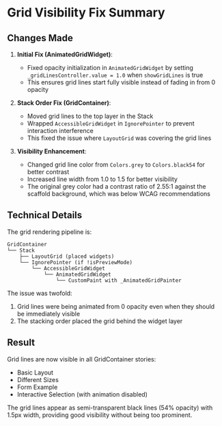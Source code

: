 # Grid Visibility Fix Summary

## Changes Made

1. **Initial Fix (AnimatedGridWidget)**:
   - Fixed opacity initialization in `AnimatedGridWidget` by setting `_gridLinesController.value = 1.0` when `showGridLines` is true
   - This ensures grid lines start fully visible instead of fading in from 0 opacity

2. **Stack Order Fix (GridContainer)**:
   - Moved grid lines to the top layer in the Stack
   - Wrapped `AccessibleGridWidget` in `IgnorePointer` to prevent interaction interference
   - This fixed the issue where `LayoutGrid` was covering the grid lines

3. **Visibility Enhancement**:
   - Changed grid line color from `Colors.grey` to `Colors.black54` for better contrast
   - Increased line width from 1.0 to 1.5 for better visibility
   - The original grey color had a contrast ratio of 2.55:1 against the scaffold background, which was below WCAG recommendations

## Technical Details

The grid rendering pipeline is:
```
GridContainer 
└── Stack
    ├── LayoutGrid (placed widgets)
    └── IgnorePointer (if !isPreviewMode)
        └── AccessibleGridWidget
            └── AnimatedGridWidget
                └── CustomPaint with _AnimatedGridPainter
```

The issue was twofold:
1. Grid lines were being animated from 0 opacity even when they should be immediately visible
2. The stacking order placed the grid behind the widget layer

## Result

Grid lines are now visible in all GridContainer stories:
- Basic Layout
- Different Sizes  
- Form Example
- Interactive Selection (with animation disabled)

The grid lines appear as semi-transparent black lines (54% opacity) with 1.5px width, providing good visibility without being too prominent.